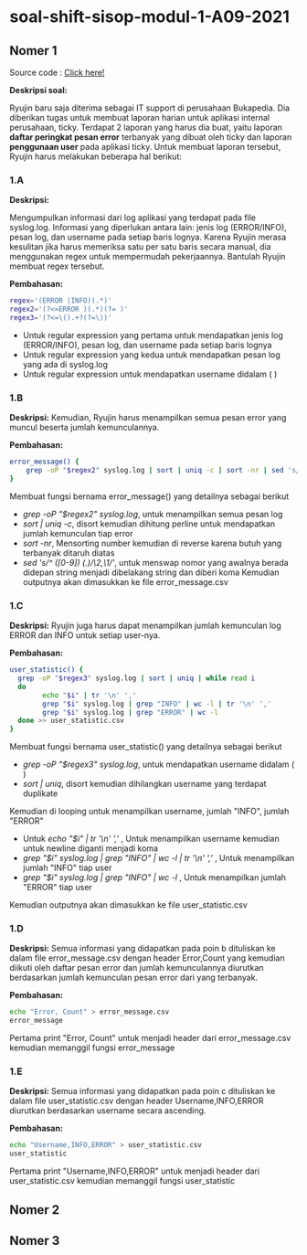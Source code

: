 # soal-shift-sisop-modul-1-A09-2021

## Nomer 1
Source code : [Click here!](https://github.com/rizqitsani/soal-shift-sisop-modul-1-A09-2021/blob/main/soal1/soal1.sh)

**Deskripsi soal:**

Ryujin baru saja diterima sebagai IT support di perusahaan Bukapedia. Dia diberikan tugas untuk membuat laporan harian untuk aplikasi internal perusahaan, ticky. Terdapat 2 laporan yang harus dia buat, yaitu laporan **daftar peringkat pesan error** terbanyak yang dibuat oleh ticky dan laporan **penggunaan user** pada aplikasi ticky. Untuk membuat laporan tersebut, Ryujin harus melakukan beberapa hal berikut:

### 1.A
**Deskripsi:**

Mengumpulkan informasi dari log aplikasi yang terdapat pada file syslog.log. Informasi yang diperlukan antara lain: jenis log (ERROR/INFO), pesan log, dan username pada setiap baris lognya. Karena Ryujin merasa kesulitan jika harus memeriksa satu per satu baris secara manual, dia menggunakan regex untuk mempermudah pekerjaannya. Bantulah Ryujin membuat regex tersebut.

**Pembahasan:**
```bash
regex='(ERROR |INFO)(.*)'
regex2='(?<=ERROR )(.*)(?= )'
regex3='(?<=\().+?(?=\))' 
```
* Untuk regular expression yang pertama untuk mendapatkan jenis log (ERROR/INFO), pesan log, dan username pada setiap baris lognya
* Untuk regular expression yang kedua untuk mendapatkan pesan log yang ada di syslog.log
* Untuk regular expression untuk mendapatkan username didalam ( )

### 1.B
**Deskripsi:**
Kemudian, Ryujin harus menampilkan semua pesan error yang muncul beserta jumlah kemunculannya.

**Pembahasan:**
```bash
error_message() {
	grep -oP "$regex2" syslog.log | sort | uniq -c | sort -nr | sed 's/^  *\([0-9]*\) *\(.*\)/\2,\1/' >> error_message.csv
}
```
Membuat fungsi bernama error_message() yang detailnya sebagai berikut
* *grep -oP "$regex2" syslog.log*, untuk menampilkan semua pesan log
* *sort | uniq -c*, disort kemudian dihitung perline untuk mendapatkan jumlah kemunculan tiap error
* *sort -nr*, Mensorting number kemudian di reverse karena butuh yang terbanyak ditaruh diatas
* *sed 's/^  *\([0-9]*\) *\(.*\)/\2,\1/'*, untuk menswap nomor yang awalnya berada didepan string menjadi dibelakang string dan diberi koma
Kemudian outputnya akan dimasukkan ke file error_message.csv

### 1.C
**Deskripsi:**
Ryujin juga harus dapat menampilkan jumlah kemunculan log ERROR dan INFO untuk setiap user-nya.

**Pembahasan:**
```bash
user_statistic() {
  grep -oP "$regex3" syslog.log | sort | uniq | while read i 
  do
        echo "$i" | tr '\n' ','
        grep "$i" syslog.log | grep "INFO" | wc -l | tr '\n' ','
        grep "$i" syslog.log | grep "ERROR" | wc -l 
  done >> user_statistic.csv
}
```
Membuat fungsi bernama user_statistic() yang detailnya sebagai berikut
* *grep -oP "$regex3" syslog.log*, untuk mendapatkan username didalam ( )
* *sort | uniq*, disort kemudian dihilangkan username yang terdapat duplikate

Kemudian di looping untuk menampilkan username, jumlah "INFO", jumlah "ERROR"
* Untuk *echo "$i" | tr '\n' ','* , Untuk menampilkan username kemudian untuk newline diganti menjadi koma
* *grep "$i" syslog.log | grep "INFO" | wc -l | tr '\n' ','* , Untuk menampilkan jumlah "INFO" tiap user
* *grep "$i" syslog.log | grep "INFO" | wc -l* , Untuk menampilkan jumlah "ERROR" tiap user

Kemudian outputnya akan dimasukkan ke file user_statistic.csv

### 1.D
**Deskripsi:**
Semua informasi yang didapatkan pada poin b dituliskan ke dalam file error_message.csv dengan header Error,Count yang kemudian diikuti oleh daftar pesan error dan jumlah kemunculannya diurutkan berdasarkan jumlah kemunculan pesan error dari yang terbanyak.

**Pembahasan:**
```bash
echo "Error, Count" > error_message.csv
error_message
```
Pertama print "Error, Count" untuk menjadi header dari error_message.csv kemudian memanggil fungsi error_message

### 1.E
**Deskripsi:**
Semua informasi yang didapatkan pada poin c dituliskan ke dalam file user_statistic.csv dengan header Username,INFO,ERROR diurutkan berdasarkan username secara ascending.

**Pembahasan:**
```bash
echo "Username,INFO,ERROR" > user_statistic.csv
user_statistic
```
Pertama print "Username,INFO,ERROR" untuk menjadi header dari user_statistic.csv kemudian memanggil fungsi user_statistic

## Nomer 2

## Nomer 3

